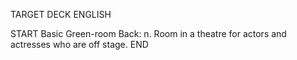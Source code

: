 TARGET DECK
ENGLISH

START
Basic
Green-room
Back: n. Room in a theatre for actors and actresses who are off stage.
END
